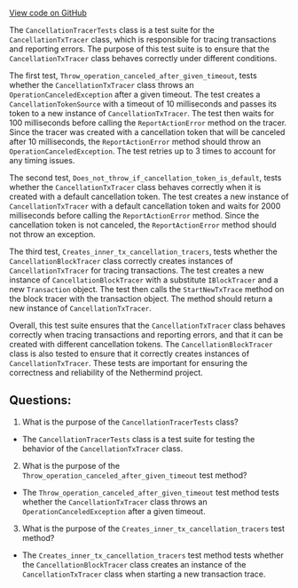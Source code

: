 [View code on GitHub](https://github.com/nethermindeth/nethermind/Nethermind.Evm.Test/Tracing/CancellationTracerTests.cs)

The `CancellationTracerTests` class is a test suite for the `CancellationTxTracer` class, which is responsible for tracing transactions and reporting errors. The purpose of this test suite is to ensure that the `CancellationTxTracer` class behaves correctly under different conditions.

The first test, `Throw_operation_canceled_after_given_timeout`, tests whether the `CancellationTxTracer` class throws an `OperationCanceledException` after a given timeout. The test creates a `CancellationTokenSource` with a timeout of 10 milliseconds and passes its token to a new instance of `CancellationTxTracer`. The test then waits for 100 milliseconds before calling the `ReportActionError` method on the tracer. Since the tracer was created with a cancellation token that will be canceled after 10 milliseconds, the `ReportActionError` method should throw an `OperationCanceledException`. The test retries up to 3 times to account for any timing issues.

The second test, `Does_not_throw_if_cancellation_token_is_default`, tests whether the `CancellationTxTracer` class behaves correctly when it is created with a default cancellation token. The test creates a new instance of `CancellationTxTracer` with a default cancellation token and waits for 2000 milliseconds before calling the `ReportActionError` method. Since the cancellation token is not canceled, the `ReportActionError` method should not throw an exception.

The third test, `Creates_inner_tx_cancellation_tracers`, tests whether the `CancellationBlockTracer` class correctly creates instances of `CancellationTxTracer` for tracing transactions. The test creates a new instance of `CancellationBlockTracer` with a substitute `IBlockTracer` and a new `Transaction` object. The test then calls the `StartNewTxTrace` method on the block tracer with the transaction object. The method should return a new instance of `CancellationTxTracer`.

Overall, this test suite ensures that the `CancellationTxTracer` class behaves correctly when tracing transactions and reporting errors, and that it can be created with different cancellation tokens. The `CancellationBlockTracer` class is also tested to ensure that it correctly creates instances of `CancellationTxTracer`. These tests are important for ensuring the correctness and reliability of the Nethermind project.
## Questions: 
 1. What is the purpose of the `CancellationTracerTests` class?
- The `CancellationTracerTests` class is a test suite for testing the behavior of the `CancellationTxTracer` class.

2. What is the purpose of the `Throw_operation_canceled_after_given_timeout` test method?
- The `Throw_operation_canceled_after_given_timeout` test method tests whether the `CancellationTxTracer` class throws an `OperationCanceledException` after a given timeout.

3. What is the purpose of the `Creates_inner_tx_cancellation_tracers` test method?
- The `Creates_inner_tx_cancellation_tracers` test method tests whether the `CancellationBlockTracer` class creates an instance of the `CancellationTxTracer` class when starting a new transaction trace.
